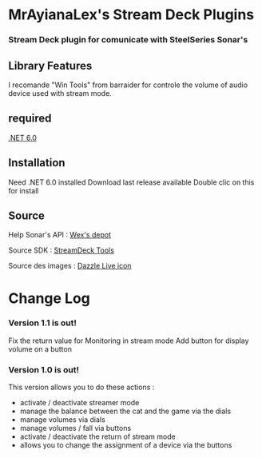# MrAyianaLex's Stream Deck Plugins

### Stream Deck plugin for comunicate with SteelSeries Sonar's

## Library Features
I recomande "Win Tools" from barraider for controle the volume of audio device used with stream mode.

## required
[.NET 6.0](https://dotnet.microsoft.com/en-us/download/dotnet/6.0)

## Installation
Need .NET 6.0 installed
Download last release available
Double clic on this for install

## Source
Help Sonar's API : [Wex's depot](https://github.com/wex/sonar-rev)

Source SDK : [StreamDeck Tools](https://github.com/BarRaider/streamdeck-tools)

Source des images : [Dazzle Live icon](https://www.svgrepo.com/collection/dazzle-line-icons/)

# Change Log
### Version 1.1 is out!
Fix the return value for Monitoring in stream mode
Add button for display volume on a button

### Version 1.0 is out!
This version allows you to do these actions :
- activate / deactivate streamer mode
- manage the balance between the cat and the game via the dials
- manage volumes via dials
- manage volumes / fall via buttons
- activate / deactivate the return of stream mode
- allows you to change the assignment of a device via the buttons

